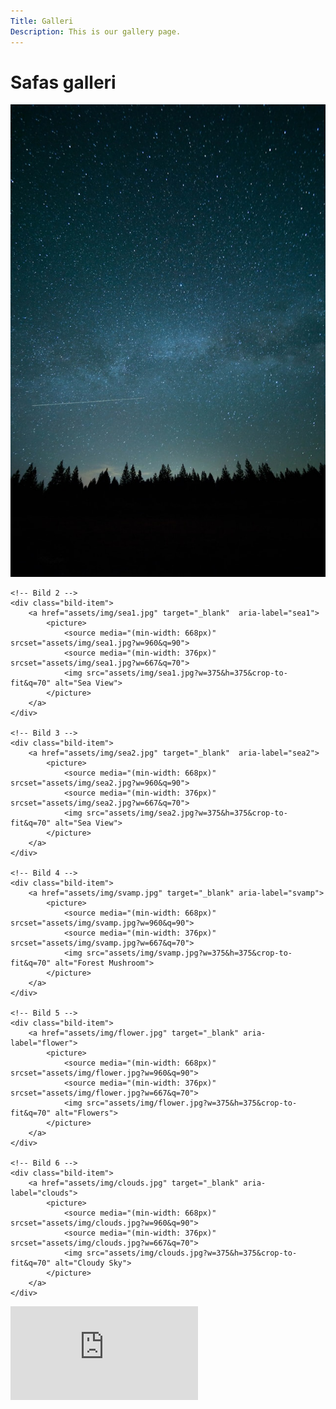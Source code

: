 ```yaml
---
Title: Galleri
Description: This is our gallery page.
---
```


Safas galleri
==========================

<div class="gallery">
    <!-- Bild 1 -->
    <div class="bild-item">
        <a href="assets/img/night.jpg" target="_blank"  aria-label="night">
            <picture>
                <source media="(min-width: 668px)" srcset="assets/img/night.jpg?w=960&q=90">
                <source media="(min-width: 376px)" srcset="assets/img/night.jpg?w=667&q=70">
                <img src="assets/img/night.jpg?w=375&h=375&crop-to-fit&q=70" alt="Night Sky">
            </picture>
        </a>
    </div>

    <!-- Bild 2 -->
    <div class="bild-item">
        <a href="assets/img/sea1.jpg" target="_blank"  aria-label="sea1">
            <picture>
                <source media="(min-width: 668px)" srcset="assets/img/sea1.jpg?w=960&q=90">
                <source media="(min-width: 376px)" srcset="assets/img/sea1.jpg?w=667&q=70">
                <img src="assets/img/sea1.jpg?w=375&h=375&crop-to-fit&q=70" alt="Sea View">
            </picture>
        </a>
    </div>

    <!-- Bild 3 -->
    <div class="bild-item">
        <a href="assets/img/sea2.jpg" target="_blank"  aria-label="sea2">
            <picture>
                <source media="(min-width: 668px)" srcset="assets/img/sea2.jpg?w=960&q=90">
                <source media="(min-width: 376px)" srcset="assets/img/sea2.jpg?w=667&q=70">
                <img src="assets/img/sea2.jpg?w=375&h=375&crop-to-fit&q=70" alt="Sea View">
            </picture>
        </a>
    </div>

    <!-- Bild 4 -->
    <div class="bild-item">
        <a href="assets/img/svamp.jpg" target="_blank" aria-label="svamp">
            <picture>
                <source media="(min-width: 668px)" srcset="assets/img/svamp.jpg?w=960&q=90">
                <source media="(min-width: 376px)" srcset="assets/img/svamp.jpg?w=667&q=70">
                <img src="assets/img/svamp.jpg?w=375&h=375&crop-to-fit&q=70" alt="Forest Mushroom">
            </picture>
        </a>
    </div>

    <!-- Bild 5 -->
    <div class="bild-item">
        <a href="assets/img/flower.jpg" target="_blank" aria-label="flower">
            <picture>
                <source media="(min-width: 668px)" srcset="assets/img/flower.jpg?w=960&q=90">
                <source media="(min-width: 376px)" srcset="assets/img/flower.jpg?w=667&q=70">
                <img src="assets/img/flower.jpg?w=375&h=375&crop-to-fit&q=70" alt="Flowers">
            </picture>
        </a>
    </div>

    <!-- Bild 6 -->
    <div class="bild-item">
        <a href="assets/img/clouds.jpg" target="_blank" aria-label="clouds">
            <picture>
                <source media="(min-width: 668px)" srcset="assets/img/clouds.jpg?w=960&q=90">
                <source media="(min-width: 376px)" srcset="assets/img/clouds.jpg?w=667&q=70">
                <img src="assets/img/clouds.jpg?w=375&h=375&crop-to-fit&q=70" alt="Cloudy Sky">
            </picture>
        </a>
    </div>
</div>




<div class="embed-container">
    <iframe title="sunday morning" src="https://www.youtube.com/embed/TOFph3hZjl4?si=URJsO8U7Z9TLKyF_" frameborder="0" allowfullscreen></iframe>
</div>